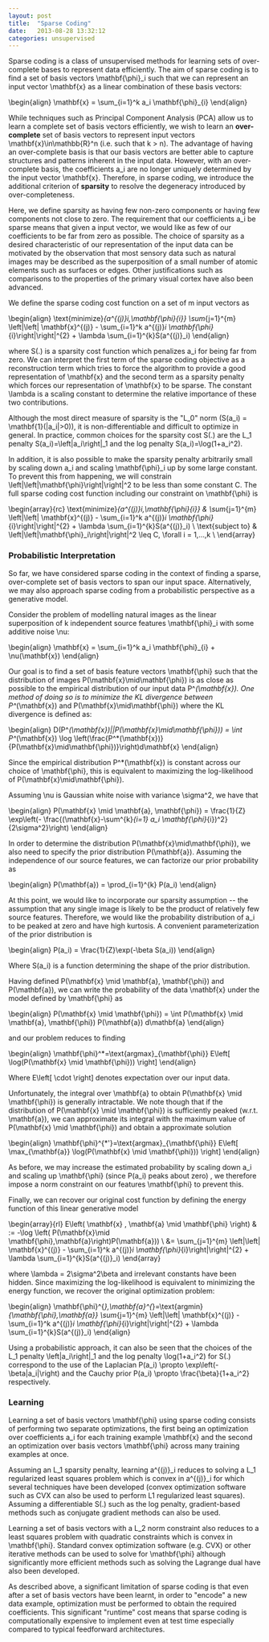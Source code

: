 ```yaml
---
layout: post
title:  "Sparse Coding"
date:   2013-08-28 13:32:12
categories: unsupervised
---
```

Sparse coding is a class of unsupervised methods for learning sets of over-complete bases to represent data efficiently. The aim of sparse coding is to find a set of basis vectors <m>\mathbf{\phi}_i</m> such that we can represent an input vector <m>\mathbf{x}</m> as a linear combination of these basis vectors:

<m>\begin{align}
\mathbf{x} = \sum_{i=1}^k a_i \mathbf{\phi}_{i} 
\end{align}</m>

While techniques such as Principal Component Analysis (PCA) allow us to learn a complete set of basis vectors efficiently, we wish to learn an **over-complete** set of basis vectors to represent input vectors <m>\mathbf{x}\in\mathbb{R}^n</m> (i.e. such that <m>k > n</m>). The advantage of having an over-complete basis is that our basis vectors are better able to capture structures and patterns inherent in the input data. However, with an over-complete basis, the coefficients <m>a_i</m> are no longer uniquely determined by the input vector <m>\mathbf{x}</m>. Therefore, in sparse coding, we introduce the additional criterion of **sparsity** to resolve the degeneracy introduced by over-completeness. 

Here, we define sparsity as having few non-zero components or having few components not close to zero. The requirement that our coefficients <m>a_i</m> be sparse means that given a input vector, we would like as few of our coefficients to be far from zero as possible. The choice of sparsity as a desired characteristic of our representation of the input data can be motivated by the observation that most sensory data such as natural images may be described as the superposition of a small number of atomic elements such as surfaces or edges. Other justifications such as comparisons to the properties of the primary visual cortex have also been advanced. 

We define the sparse coding cost function on a set of <m>m</m> input vectors as

<m>\begin{align}
\text{minimize}_{a^{(j)}_i,\mathbf{\phi}_{i}} \sum_{j=1}^{m} \left|\left| \mathbf{x}^{(j)} - \sum_{i=1}^k a^{(j)}_i \mathbf{\phi}_{i}\right|\right|^{2} + \lambda \sum_{i=1}^{k}S(a^{(j)}_i)
\end{align}</m>

where <m>S(.)</m> is a sparsity cost function which penalizes <m>a_i</m> for being far from zero. We can interpret the first term of the sparse coding objective as a reconstruction term which tries to force the algorithm to provide a good representation of <m>\mathbf{x}</m> and the second term as a sparsity penalty which forces our representation of <m>\mathbf{x}</m> to be sparse. The constant <m>\lambda</m> is a scaling constant to determine the relative importance of these two contributions. 

Although the most direct measure of sparsity is the "<m>L_0</m>" norm (<m>S(a_i) = \mathbf{1}(|a_i|>0)</m>), it is non-differentiable and difficult to optimize in general. In practice, common choices for the sparsity cost <m>S(.)</m> are the <m>L_1</m> penalty <m>S(a_i)=\left|a_i\right|_1 </m> and the log penalty <m>S(a_i)=\log(1+a_i^2)</m>.

In addition, it is also possible to make the sparsity penalty arbitrarily small by scaling down <m>a_i</m> and scaling <m>\mathbf{\phi}_i</m> up by some large constant. To prevent this from happening, we will constrain <m>\left|\left|\mathbf{\phi}\right|\right|^2</m> to be less than some constant <m>C</m>. The full sparse coding cost function including our constraint on <m>\mathbf{\phi}</m> is

<m>\begin{array}{rc}
\text{minimize}_{a^{(j)}_i,\mathbf{\phi}_{i}} &amp; \sum_{j=1}^{m} \left|\left| \mathbf{x}^{(j)} - \sum_{i=1}^k a^{(j)}_i \mathbf{\phi}_{i}\right|\right|^{2} + \lambda \sum_{i=1}^{k}S(a^{(j)}_i) 
\\
\text{subject to}  &amp;  \left|\left|\mathbf{\phi}_i\right|\right|^2 \leq C, \forall i = 1,...,k 
\\
\end{array}</m>

### Probabilistic Interpretation ###
So far, we have considered sparse coding in the context of finding a sparse, over-complete set of basis vectors to span our input space. Alternatively, we may also approach sparse coding from a probabilistic perspective as a generative model. 

Consider the problem of modelling natural images as the linear superposition of <m>k</m> independent source features <m>\mathbf{\phi}_i</m> with some additive noise <m>\nu</m>:

<m>\begin{align}
\mathbf{x} = \sum_{i=1}^k a_i \mathbf{\phi}_{i} + \nu(\mathbf{x})
\end{align}</m>

Our goal is to find a set of basis feature vectors <m>\mathbf{\phi}</m> such that the distribution of images <m>P(\mathbf{x}\mid\mathbf{\phi})</m> is as close as possible to the empirical distribution of our input data <m>P^*(\mathbf{x})</m>. One method of doing so is to minimize the KL divergence between <m>P^*(\mathbf{x})</m> and <m>P(\mathbf{x}\mid\mathbf{\phi})</m> where the KL divergence is defined as:

<m>\begin{align}
D(P^*(\mathbf{x})||P(\mathbf{x}\mid\mathbf{\phi})) = \int P^*(\mathbf{x}) \log \left(\frac{P^*(\mathbf{x})}{P(\mathbf{x}\mid\mathbf{\phi})}\right)d\mathbf{x}
\end{align}</m> 

Since the empirical distribution <m>P^*(\mathbf{x})</m> is constant across our choice of <m>\mathbf{\phi}</m>, this is equivalent to maximizing the log-likelihood of <m>P(\mathbf{x}\mid\mathbf{\phi})</m>.

Assuming <m>\nu</m> is Gaussian white noise with variance <m>\sigma^2</m>, we have that

<m>\begin{align}
P(\mathbf{x} \mid \mathbf{a}, \mathbf{\phi}) = \frac{1}{Z} \exp\left(- \frac{(\mathbf{x}-\sum^{k}_{i=1} a_i \mathbf{\phi}_{i})^2}{2\sigma^2}\right)
\end{align}</m>

In order to determine the distribution <m>P(\mathbf{x}\mid\mathbf{\phi})</m>, we also need to specify the prior distribution <m>P(\mathbf{a})</m>. Assuming the independence of our source features, we can factorize our prior probability as 

<m>\begin{align}
P(\mathbf{a}) = \prod_{i=1}^{k} P(a_i)
\end{align}</m>

At this point, we would like to incorporate our sparsity assumption -- the assumption that any single image is likely to be the product of relatively few source features. Therefore, we would like the probability distribution of <m>a_i</m> to be peaked at zero and have high kurtosis. A convenient parameterization of the prior distribution is 

<m>\begin{align}
P(a_i) = \frac{1}{Z}\exp(-\beta S(a_i))
\end{align}</m>

Where <m>S(a_i)</m> is a function determining the shape of the prior distribution.

Having defined <m>P(\mathbf{x} \mid \mathbf{a}, \mathbf{\phi})</m> and <m> P(\mathbf{a})</m>, we can write the probability of the data <m>\mathbf{x}</m> under the model defined by <m>\mathbf{\phi}</m> as 

<m>\begin{align}
P(\mathbf{x} \mid \mathbf{\phi}) = \int P(\mathbf{x} \mid \mathbf{a}, \mathbf{\phi}) P(\mathbf{a}) d\mathbf{a}
\end{align}</m>

and our problem reduces to finding

<m>
\begin{align}
\mathbf{\phi}^*=\text{argmax}_{\mathbf{\phi}} E\left[ \log(P(\mathbf{x} \mid \mathbf{\phi})) \right]
\end{align}
</m>

Where <m>E\left[ \cdot \right]</m> denotes expectation over our input data. 

Unfortunately, the integral over <m>\mathbf{a}</m> to obtain <m>P(\mathbf{x} \mid \mathbf{\phi})</m> is generally intractable. We note though that if the distribution of <m>P(\mathbf{x} \mid \mathbf{\phi})</m> is sufficiently peaked (w.r.t. <m>\mathbf{a}</m>), we can approximate its integral with the maximum value of  <m>P(\mathbf{x} \mid \mathbf{\phi})</m> and obtain a approximate solution 

<m>
\begin{align}
\mathbf{\phi}^{*'}=\text{argmax}_{\mathbf{\phi}} E\left[ \max_{\mathbf{a}} \log(P(\mathbf{x} \mid \mathbf{\phi})) \right]
\end{align}
</m>

As before, we may increase the estimated probability by scaling down <m>a_i</m> and scaling up <m>\mathbf{\phi}</m> (since <m>P(a_i)</m> peaks about zero) , we therefore impose a norm constraint on our features <m>\mathbf{\phi}</m> to prevent this.

Finally, we can recover our original cost function by defining the energy function of this linear generative model

<m>\begin{array}{rl}
E\left( \mathbf{x} , \mathbf{a} \mid \mathbf{\phi} \right) &amp; := -\log \left( P(\mathbf{x}\mid \mathbf{\phi},\mathbf{a}\right)P(\mathbf{a})) \\
 &amp;= \sum_{j=1}^{m} \left|\left| \mathbf{x}^{(j)} - \sum_{i=1}^k a^{(j)}_i \mathbf{\phi}_{i}\right|\right|^{2} + \lambda \sum_{i=1}^{k}S(a^{(j)}_i) 
 \end{array}</m>

 where <m>\lambda = 2\sigma^2\beta</m> and irrelevant constants have been hidden. Since maximizing the log-likelihood is equivalent to minimizing the energy function, we recover the original optimization problem:
 
 <m>\begin{align}
 \mathbf{\phi}^{*},\mathbf{a}^{*}=\text{argmin}_{\mathbf{\phi},\mathbf{a}} \sum_{j=1}^{m} \left|\left| \mathbf{x}^{(j)} - \sum_{i=1}^k a^{(j)}_i \mathbf{\phi}_{i}\right|\right|^{2} + \lambda \sum_{i=1}^{k}S(a^{(j)}_i) 
 \end{align}</m>

 Using a probabilistic approach, it can also be seen that the choices of the <m>L_1</m> penalty <m>\left|a_i\right|_1 </m> and the log penalty <m>\log(1+a_i^2)</m> for <m>S(.)</m> correspond to the use of the Laplacian <m>P(a_i) \propto \exp\left(-\beta|a_i|\right)</m> and the Cauchy prior <m>P(a_i) \propto \frac{\beta}{1+a_i^2}</m> respectively.

### Learning ###
 Learning a set of basis vectors <m>\mathbf{\phi}</m> using sparse coding consists of performing two separate optimizations, the first being an optimization over coefficients <m>a_i</m> for each training example <m>\mathbf{x}</m> and the second an optimization over basis vectors <m>\mathbf{\phi}</m> across many training examples at once.

 Assuming an <m>L_1</m> sparsity penalty, learning <m>a^{(j)}_i</m> reduces to solving a <m>L_1</m> regularized least squares problem which is convex in <m>a^{(j)}_i</m> for which several techniques have been developed (convex optimization software such as CVX can also be used to perform L1 regularized least squares). Assuming a differentiable <m>S(.)</m> such as the log penalty, gradient-based methods such as conjugate gradient methods can also be used.

 Learning a set of basis vectors with a <m>L_2</m> norm constraint also reduces to a least squares problem with quadratic constraints which is convex in <m>\mathbf{\phi}</m>. Standard convex optimization software (e.g. CVX) or other iterative methods can be used to solve for <m>\mathbf{\phi}</m> although significantly more efficient methods such as solving the Lagrange dual have also been developed.

 As described above, a significant limitation of sparse coding is that even after a set of basis vectors have been learnt, in order to "encode" a new data example, optimization must be performed to obtain the required coefficients. This significant "runtime" cost means that sparse coding is computationally expensive to implement even at test time especially compared to typical feedforward architectures.
